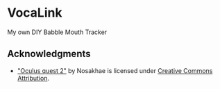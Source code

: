 # VocaLink
My own DIY Babble Mouth Tracker

## Acknowledgments
- ["Oculus quest 2"](https://skfb.ly/otI9p) by Nosakhae is licensed under [Creative Commons Attribution](http://creativecommons.org/licenses/by/4.0/).
